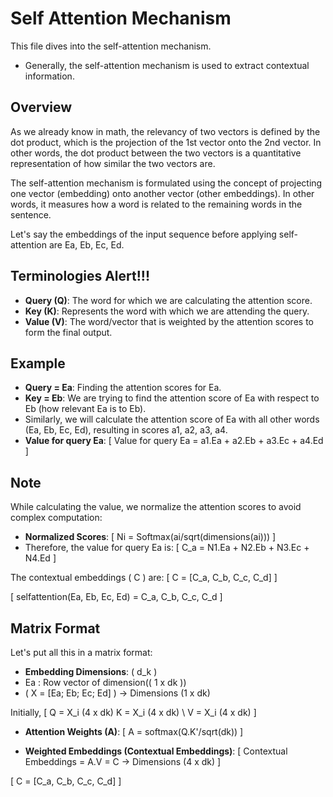 # Self Attention Mechanism

This file dives into the self-attention mechanism.
- Generally, the self-attention mechanism is used to extract contextual information.

## Overview

As we already know in math, the relevancy of two vectors is defined by the dot product, which is the projection of the 1st vector onto the 2nd vector. In other words, the dot product between the two vectors is a quantitative representation of how similar the two vectors are.

The self-attention mechanism is formulated using the concept of projecting one vector (embedding) onto another vector (other embeddings). In other words, it measures how a word is related to the remaining words in the sentence.

Let's say the embeddings of the input sequence before applying self-attention are Ea, Eb, Ec, Ed.

## Terminologies Alert!!!

- **Query (Q)**: The word for which we are calculating the attention score.
- **Key (K)**: Represents the word with which we are attending the query.
- **Value (V)**: The word/vector that is weighted by the attention scores to form the final output.

## Example

- **Query = Ea**: Finding the attention scores for Ea.
- **Key = Eb**: We are trying to find the attention score of Ea with respect to Eb (how relevant Ea is to Eb).
- Similarly, we will calculate the attention score of Ea with all other words (Ea, Eb, Ec, Ed), resulting in scores a1, a2, a3, a4.
- **Value for query Ea**: 
  \[
  Value for query Ea = a1.Ea + a2.Eb + a3.Ec + a4.Ed
  \]

## Note

While calculating the value, we normalize the attention scores to avoid complex computation:
- **Normalized Scores**:
  \[
  Ni = Softmax(ai/sqrt(dimensions(ai)))
  \]
- Therefore, the value for query Ea is:
  \[
  C_a = N1.Ea + N2.Eb + N3.Ec + N4.Ed
  \]

The contextual embeddings \( C \) are:
\[
C = [C_a, C_b, C_c, C_d]
\]

\[
selfattention(Ea, Eb, Ec, Ed) = C_a, C_b, C_c, C_d
\]

## Matrix Format

Let's put all this in a matrix format:

- **Embedding Dimensions**: \( d_k \)
- Ea : Row vector of dimension(\( 1 x dk \))
- \( X = [Ea; Eb; Ec; Ed] \) -> Dimensions (1 x dk)

Initially,
\[
Q = X_i (4 x dk)
K = X_i (4 x dk) \\
V = X_i (4 x dk)
\]

- **Attention Weights (A)**:
  \[
  A = softmax(Q.K'/sqrt(dk))
  \]

- **Weighted Embeddings (Contextual Embeddings)**:
  \[
  Contextual Embeddings = A.V = C -> Dimensions (4 x dk)
  \]

\[
C = [C_a, C_b, C_c, C_d]
\]
